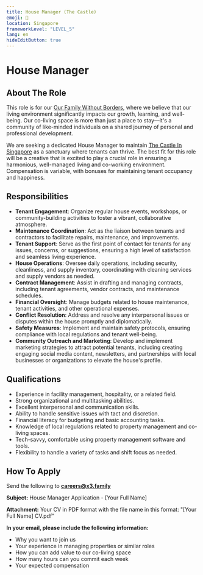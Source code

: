 ```yaml
---
title: House Manager (The Castle)
emoji: 🏡
location: Singapore
frameworkLevel: "LEVEL_5"
lang: en
hideEditButton: true
---
```


# House Manager

## About The Role

This role is for our [Our Family Without Borders](https://www.ourfamilywithoutborders.com/), where we believe that our living environment significantly impacts our growth, learning, and well-being. Our co-living space is more than just a place to stay—it's a community of like-minded individuals on a shared journey of personal and professional development.

We are seeking a dedicated House Manager to maintain [The Castle In Singapore](https://www.ourfamilywithoutborders.com/homes/the-castle) as a sanctuary where tenants can thrive. The best fit for this role will be a creative that is excited to play a crucial role in ensuring a harmonious, well-managed living and co-working environment. Compensation is variable, with bonuses for maintaining tenant occupancy and happiness.

## Responsibilities

- **Tenant Engagement**: Organize regular house events, workshops, or community-building activities to foster a vibrant, collaborative atmosphere.
- **Maintenance Coordination**: Act as the liaison between tenants and contractors to facilitate repairs, maintenance, and improvements.
- **Tenant Support**: Serve as the first point of contact for tenants for any issues, concerns, or suggestions, ensuring a high level of satisfaction and seamless living experience.
- **House Operations**: Oversee daily operations, including security, cleanliness, and supply inventory, coordinating with cleaning services and supply vendors as needed.
- **Contract Management**: Assist in drafting and managing contracts, including tenant agreements, vendor contracts, and maintenance schedules.
- **Financial Oversight**: Manage budgets related to house maintenance, tenant activities, and other operational expenses.
- **Conflict Resolution**: Address and resolve any interpersonal issues or disputes within the house promptly and diplomatically.
- **Safety Measures**: Implement and maintain safety protocols, ensuring compliance with local regulations and tenant well-being.
- **Community Outreach and Marketing**: Develop and implement marketing strategies to attract potential tenants, including creating engaging social media content, newsletters, and partnerships with local businesses or organizations to elevate the house's profile.

## Qualifications

- Experience in facility management, hospitality, or a related field.
- Strong organizational and multitasking abilities.
- Excellent interpersonal and communication skills.
- Ability to handle sensitive issues with tact and discretion.
- Financial literacy for budgeting and basic accounting tasks.
- Knowledge of local regulations related to property management and co-living spaces.
- Tech-savvy, comfortable using property management software and tools.
- Flexibility to handle a variety of tasks and shift focus as needed.

## How To Apply

Send the following to **[careers@x3.family](mailto:careers@x3.family)**

**Subject:** House Manager Application - [Your Full Name]

**Attachment:** Your CV in PDF format with the file name in this format: "[Your Full Name] CV.pdf"

**In your email, please include the following information:**

- Why you want to join us
- Your experience in managing properties or similar roles
- How you can add value to our co-living space
- How many hours can you commit each week
- Your expected compensation